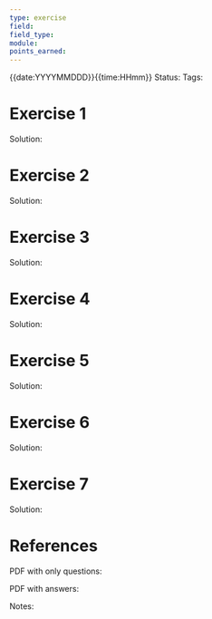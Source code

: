 ```yaml
---
type: exercise
field: 
field_type: 
module: 
points_earned:
---
```

{{date:YYYYMMDDD}}{{time:HHmm}}
Status: 
Tags:

# Exercise 1


Solution:
# Exercise 2

Solution:
# Exercise 3

Solution:
# Exercise 4

Solution:
# Exercise 5

Solution:

# Exercise 6

Solution:
# Exercise 7

Solution:

# References

PDF with only questions:

PDF with answers:

Notes:


